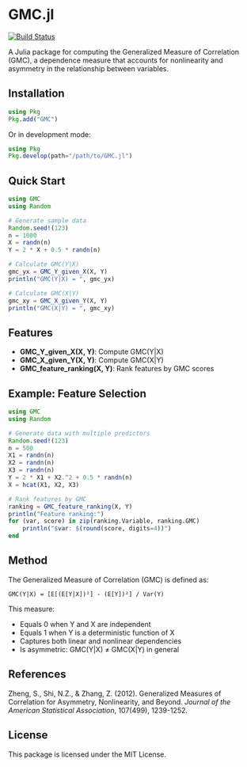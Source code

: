 # GMC.jl

[![Build Status](https://github.com/username/GMC.jl/workflows/CI/badge.svg)](https://github.com/username/GMC.jl/actions)

A Julia package for computing the Generalized Measure of Correlation (GMC), a dependence measure that accounts for nonlinearity and asymmetry in the relationship between variables.

## Installation

```julia
using Pkg
Pkg.add("GMC")
```

Or in development mode:
```julia
using Pkg
Pkg.develop(path="/path/to/GMC.jl")
```

## Quick Start

```julia
using GMC
using Random

# Generate sample data
Random.seed!(123)
n = 1000
X = randn(n)
Y = 2 * X + 0.5 * randn(n)

# Calculate GMC(Y|X)
gmc_yx = GMC_Y_given_X(X, Y)
println("GMC(Y|X) = ", gmc_yx)

# Calculate GMC(X|Y)  
gmc_xy = GMC_X_given_Y(X, Y)
println("GMC(X|Y) = ", gmc_xy)
```

## Features

- **GMC_Y_given_X(X, Y)**: Compute GMC(Y|X)
- **GMC_X_given_Y(X, Y)**: Compute GMC(X|Y)  
- **GMC_feature_ranking(X, Y)**: Rank features by GMC scores

## Example: Feature Selection

```julia
using GMC
using Random

# Generate data with multiple predictors
Random.seed!(123)
n = 500
X1 = randn(n)
X2 = randn(n) 
X3 = randn(n)
Y = 2 * X1 + X2.^2 + 0.5 * randn(n)
X = hcat(X1, X2, X3)

# Rank features by GMC
ranking = GMC_feature_ranking(X, Y)
println("Feature ranking:")
for (var, score) in zip(ranking.Variable, ranking.GMC)
    println("$var: $(round(score, digits=4))")
end
```

## Method

The Generalized Measure of Correlation (GMC) is defined as:

```
GMC(Y|X) = [E[(E[Y|X])²] - (E[Y])²] / Var(Y)
```

This measure:
- Equals 0 when Y and X are independent
- Equals 1 when Y is a deterministic function of X
- Captures both linear and nonlinear dependencies
- Is asymmetric: GMC(Y|X) ≠ GMC(X|Y) in general

## References

Zheng, S., Shi, N.Z., & Zhang, Z. (2012). Generalized Measures of Correlation for Asymmetry, Nonlinearity, and Beyond. *Journal of the American Statistical Association*, 107(499), 1239-1252.

## License

This package is licensed under the MIT License.
